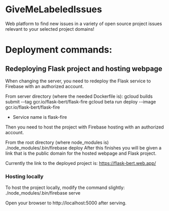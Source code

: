 # GiveMeLabeledIssues
Web platform to find new issues in a variety of open source project issues relevant to your selected project domains! 


# Deployment commands:

## Redeploying Flask project and hosting webpage 
When changing the server, you need to redeploy the Flask service to Firebase with an authorized account.

From server directory (where the needed Dockerfile is):
gcloud builds submit --tag gcr.io/flask-bert/flask-fire
gcloud beta run deploy --image gcr.io/flask-bert/flask-fire
  - Service name is flask-fire

Then you need to host the project with Firebase hosting with an authorized account. 

From the root directory (where node_modules is)
./node_modules/.bin/firebase deploy
After this finishes you will be given a link that is the public domain for the hosted webpage and Flask project. 

Currently the link to the deployed project is: https://flask-bert.web.app/


### Hosting locally
To host the project locally, modify the command slightly:
./node_modules/.bin/firebase serve

Open your browser to http://localhost:5000 after serving. 
